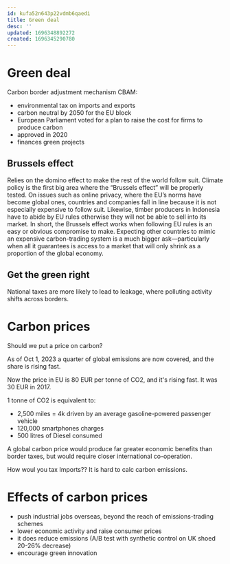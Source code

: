 ```yaml
---
id: kufa52n643p22vdmb6qaedi
title: Green deal
desc: ''
updated: 1696348892272
created: 1696345290780
---
```


# Green deal

Carbon border adjustment mechanism CBAM:
- environmental tax on imports and exports
- carbon neutral by 2050 for the EU block
- European Parliament voted for a plan to raise the cost for firms to produce carbon
- approved in 2020
- finances green projects

## Brussels effect
Relies on the domino effect to make the rest of the world follow suit. Climate policy is the first big area where the “Brussels effect” will be properly tested. On issues such as online privacy, where the EU’s norms have become global ones, countries and companies fall in line because it is not especially expensive to follow suit. Likewise, timber producers in Indonesia have to abide by EU rules otherwise they will not be able to sell into its market. In short, the Brussels effect works when following EU rules is an easy or obvious compromise to make. Expecting other countries to mimic an expensive carbon-trading system is a much bigger ask—particularly when all it guarantees is access to a market that will only shrink as a proportion of the global economy.

## Get the green right

National taxes are more likely to lead to leakage, where polluting activity shifts across borders.

# Carbon prices

Should we put a price on carbon?

As of Oct 1, 2023 a quarter of global emissions are now covered, and the share is rising fast.


Now the price in EU is 80 EUR per tonne of CO2, and it's rising fast. It was 30 EUR in 2017.

1 tonne of CO2 is equivalent to:
- 2,500 miles = 4k driven by an average gasoline-powered passenger vehicle 
- 120,000 smartphones charges
- 500 litres of Diesel consumed


A global carbon price would produce far greater economic benefits than border taxes, but would require closer international co-operation.

How woul you tax Imports?? It is hard to calc carbon emissions.


# Effects of carbon prices
- push industrial jobs overseas, beyond the reach of emissions-trading schemes
- lower economic activity and raise consumer prices
- it does reduce emissions (A/B test with synthetic control on UK shoed 20-26% decrease)
-  encourage green innovation